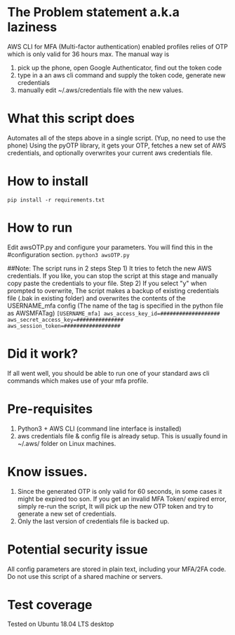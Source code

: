 # The Problem statement a.k.a laziness

AWS CLI for MFA (Multi-factor authentication) enabled profiles relies of OTP which is only valid for 36 hours max.
The manual way is 
1) pick up the phone, open Google Authenticator, find out the token code
2) type in a an aws cli command and supply the token code, generate new credentials
3) manually edit ~/.aws/credentials file with the new values.

# What this script does

Automates all of the steps above in a single script. (Yup, no need to use the phone)
Using the pyOTP library, it gets your OTP, fetches a new set of AWS credentials, and optionally overwrites your current aws credentials file.

# How to install
`pip install -r requirements.txt`

# How to run
Edit awsOTP.py and configure your parameters. You will find this in the #configuration section.
`python3 awsOTP.py`

##Note: The script runs in 2 steps
Step 1) It tries to fetch the new AWS credentials. If you like, you can stop the script at this stage and manually copy paste the credentials to your file.
Step 2) If you select "y" when prompted to overwrite, The script makes a backup of existing credentials file (.bak in existing folder) and overwrites the contents of the USERNAME_mfa config (The name of the tag is specified in the python file as AWSMFATag) 
`
[USERNAME_mfa]
aws_access_key_id=###################
aws_secret_access_key=###############
aws_session_token=##################
`

# Did it work?
If all went well, you should be able to run one of your standard aws cli commands which makes use of your mfa profile.

# Pre-requisites
1) Python3 + AWS CLI (command line interface is installed)
2) aws credentials file & config file is already setup. This is usually found in ~/.aws/ folder on Linux machines.

# Know issues.
1) Since the generated OTP is only valid for 60 seconds, in some cases it might be expired too son. If you get an invalid MFA Token/ expired error, simply re-run the script, It will pick up the new OTP token and try to generate a new set of credentials.
2) Only the last version of credentials file is backed up.

# Potential security issue
All config parameters are stored in plain text, including your MFA/2FA code. Do not use this script of a shared machine or servers.

# Test coverage
Tested on Ubuntu 18.04 LTS desktop
